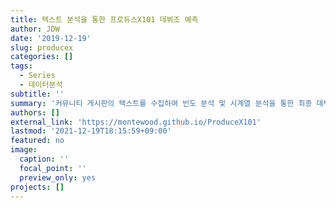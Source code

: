 ```yaml
---
title: 텍스트 분석을 통한 프로듀스X101 데뷔조 예측
author: JDW
date: '2019-12-19'
slug: producex
categories: []
tags:
  - Series
  - 데이터분석
subtitle: ''
summary: '커뮤니티 게시판의 텍스트를 수집하여 빈도 분석 및 시계열 분석을 통한 최종 데뷔조 예측'
authors: []
external_link: 'https://montewood.github.io/ProduceX101'
lastmod: '2021-12-19T18:15:59+09:00'
featured: no
image:
  caption: ''
  focal_point: ''
  preview_only: yes
projects: []
---
```

